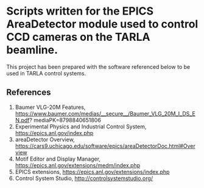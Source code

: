 # Scripts written for the EPICS AreaDetector module used to control CCD cameras on the TARLA beamline.

This project has been prepared with the software referenced below to be used in TARLA control systems.

## References

1. Baumer VLG-20M Features,
https://www.baumer.com/medias/__secure__/Baumer_VLG_20M_I_DS_EN.pdf?
mediaPK=8798840651806
2. Experimental Physics and Industrial Control System, https://epics.anl.gov/index.php
3. areaDetector Overview,
https://cars9.uchicago.edu/software/epics/areaDetectorDoc.html#Overview
4. Motif Editor and Display Manager, https://epics.anl.gov/extensions/medm/index.php
5. EPICS extensions, https://epics.anl.gov/extensions/index.php
6. Control System Studio, http://controlsystemstudio.org/
